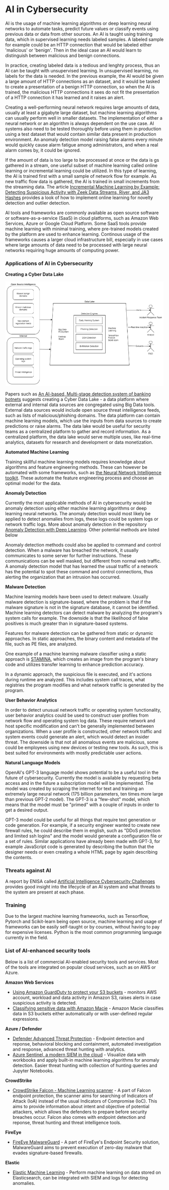 # AI in Cybersecurity

AI is the usage of machine learning algorithms or deep learning neural networks to automate tasks, predict future values or classify events using previous data or data from other sources. An AI is taught using training data, which in supervised learning needs labeled samples. A labeled sample for example could be an HTTP connection that would be labeled either 'malicious' or 'benign'. Then in the ideal case an AI would learn to distinguish between malicious and benign connections. 

In practice, creating labeled data is a tedious and lenghty process, thus an AI can be taught with unsupervised learning. In unsupervised learning, no labels for the data is needed. In the previous example, the AI would be given a large amount of HTTP connections as an dataset, and it would be tasked to create a presentation of a benign HTTP connection, so when the AI is trained, the malicious HTTP connections it sees do not fit the presentation of a HTTP connection it has learned and it raises an alert. 

Creating a well-performing neural network requires large amounts of data, usually at least a gigabyte large dataset, but machine learning algorithms can usually perform well in smaller datasets. The implementation of either a neural network or an algorithm is always dependent on the use case. AI systems also need to be tested thoroughly before using them in production using a test dataset that would contain similar data present in production environment. An anomaly detection model raising false alarms every minute would quickly cause alarm fatigue among administrators, and when a real alarm comes by, it could be ignored.

If the amount of data is too large to be processed at once or the data is gs gathered in a stream, one useful subset of machine learning called online learning or incremental learning could be utilized. In this type of learning, the AI is trained first with a small sample of network flow for example. As new traffic flow data is gathered, the AI is trained in small increments from the streaming data. The article [Incremental Machine Learning by Example: Detecting Suspicious Activity with Zeek Data Streams, River, and JA3 Hashes](https://research.nccgroup.com/2021/06/14/incremental-machine-leaning-by-example-detecting-suspicious-activity-with-zeek-data-streams-river-and-ja3-hashes/) provides a look of how to implement online learning for novelty detection and outlier detection.

AI tools and frameworks are commonly available as open source software or software-as-a-service (SaaS) in cloud platforms, such as Amazon Web Services, Azure or Google Cloud Platform. Some SaaS tools provide machine learning with minimal training, where pre-trained models created by the platform are used to enhance learning. Continous usage of the frameworks causes a larger cloud infrastructure bill, especially in use cases where large amounts of data need to be processed with large neural networks requiring huge amounts of computing power. 

### Applications of AI in Cybersecurity

**Creating a Cyber Data Lake**

![Cyber Data Lake](cyberdatalake.png)

Papers such as [An AI-based, Multi-stage detection system of banking botnets](https://arxiv.org/pdf/1907.08276.pdf) suggests creating a Cyber Data Lake - a data platform where external and internal data sources are congregated using Big Data tools. External data sources would include open source threat intelligence feeds, such as lists of malicious/phishing domains. The data platform can contain machine learning models, which use the inputs from data sources to create predictions or raise alarms. The data lake would be useful for security teams as a centralized platform to gather and record information. As a centralized platform, the data lake would serve multiple uses, like real-time analytics, datasets for research and development or data monetization.

**Automated Machine Learning**

Training skillful machine learning models requires knowledge about algorithms and feature engineering methods. These can however be automated with some frameworks, such as [the Neural Network Intelligence toolkit](https://github.com/microsoft/nni). These automate the feature engineering process and choose an optimal model for the data. 

**Anomaly Detection**

Currently the most applicable methods of AI in cybersecurity would be anomaly detection using either machine learning algorithms or deep learning neural networks. The anomaly detection would most likely be applied to detect anomalies from logs, these logs could be system logs or network traffic logs. More about anomaly detection in the repository [Anomaly Detection with Deep Learning](../../Data%20Collection/Anomaly%20Detection). Other potential methods are listed below

Anomaly detection methods could also be applied to command and control detection. When a malware has breached the network, it usually communicates to some server for further instructions. These communications can be well masked, but different from normal web traffic. A anomaly detection model that has learned the usual traffic of a network has the potential to spot these command and control connections, thus alerting the organization that an intrusion has occurred.

**Malware Detection**

Machine learning models have been used to detect malware. Usually malware detection is signature-based, where the problem is that if the malware signature is not in the signature database, it cannot be identified. Machine learning detectors can detect malware by analyzing the program's system calls for example. The downside is that the likelihood of false positives is much greater than in signature-based systems. 

Features for malware detection can be gathered from static or dynamic approaches. In static approaches, the binary content and metadata of the file, such as PE files, are analyzed. 

One example of a machine learning malware classifier using a static approach is [STAMINA](https://www.intel.com/content/www/us/en/artificial-intelligence/documents/stamina-deep-learning-for-malware-protection-whitepaper.html), which creates an image from the program's binary code and utilizes transfer learning to enhance prediction accuracy.

In a dynamic approach, the suspicious file is executed, and it's actions during runtime are analyzed. This includes system call traces, what registries the program modifies and what network traffic is generated by the program.

**User Behavior Analytics**

In order to detect unusual network traffic or operating system functionality, user behavior analytics could be used to construct user profiles from network flow and operating system log data. These require network and host specific modification and can't be generally implemented between organizations. When a user profile is constructed, other network traffic and system events could generate an alert, which would detect an insider threat. The downside is that not all anomalous events are malicious, some could be employees using new devices or testing new tools. As such, this is best suited for environments with mostly predictable user actions.

**Natural Language Models**

OpenAI's GPT-3 language model shows potential to be a useful tool in the future of cybersecurity. Currently the model is available by requesting beta access and in the future a subscription model will be implemented. The model was created by scraping the internet for text and training an extremely large neural network (175 billion parameters, ten times more large than previous GPT-2 model). The GPT-3 is a "few-shot" model, which means that the model must be "primed" with a couple of inputs in order to get a desired output. 

GPT-3 model could be useful for all things that require text generation or code generation. For example, if a security engineer wanted to create new firewall rules, he could describe them in english, such as "DDoS protection and limited ssh logins" and the model would generate a configuration file or a set of rules. Similar applications have already been made with GPT-3, for example JavaScript code is generated by describing the button that the designer needs or even creating a whole HTML page by again describing the contents.

### Threats against AI

A report by ENISA called [Artificial Intelligence Cybersecurity Challenges](https://www.enisa.europa.eu/publications/artificial-intelligence-cybersecurity-challenges) provides good insight into the lifecycle of an AI system and what threats to the system are present at each phase.

### Training

Due to the largest machine learning frameworks, such as Tensorflow, Pytorch and Scikit-learn being open source, machine learning and usage of frameworks can be easily self-taught or by courses, without having to pay for expensive licenses. Python is the most common programming language currently in the field. 

### List of AI-enhanced security tools

Below is a list of commercial AI-enabled security tools and services. Most of the tools are integrated on popular cloud services, such as on AWS or Azure. 

**Amazon Web Services**

* [Using Amazon GuardDuty to protect your S3 buckets](https://aws.amazon.com/blogs/aws/new-using-amazon-guardduty-to-protect-your-s3-buckets/) - monitors AWS account, workload and data activity in Amazon S3, raises alerts in case suspicious activity is detected.
* [Classifying sensitive data with Amazon Macie](https://aws.amazon.com/blogs/aws/new-enhanced-amazon-macie-now-available/) - Amazon Macie classifies data in S3 buckets either automatically or with user-defined regular expressions.

**Azure / Defender**

* [Defender Advanced Threat Protection](https://docs.microsoft.com/en-us/windows/security/threat-protection/microsoft-defender-atp/microsoft-defender-advanced-threat-protection) - Endpoint detection and reponse, behavioral blocking and containment, automated investigation and response, advanced threat hunting with analytics. 
* [Azure Sentinel, a modern SIEM in the cloud](https://azure.microsoft.com/en-us/blog/azure-sentinel-general-availability-a-modern-siem-reimagined-in-the-cloud/) - Visualize data with workbooks and apply built-in machine learning algorithms for anomaly detection. Easier threat hunting with collection of hunting queries and Jupyter Notebooks.

**CrowdStrike**

* [CrowdStrike Falcon - Machine Learning scanner](https://go.technicalcommunities.com/webdata/pdf/CrowdStrike-The-Rise-of-Machine-Learning-in-Cybersecurity.pdf) - A part of Falcon endpoint protection, the scanner aims for searching of Indicators of Attack (IoA) instead of the usual Indicators of Compromise (IoC). This aims to provide information about intent and objective of potential attackers, which allows the defenders to prepare before security breaches occur. Falcon also comes with endpoint detection and reponse, threat hunting and threat intelligence tools.

**FireEye**

* [FireEye MalwareGuard](https://www.fireeye.com/blog/products-and-services/2018/07/malwareguard-fireeye-machine-learning-model-to-detect-and-prevent-malware.html) - A part of FireEye's Endpoint Security solution, MalwareGuard aims to prevent execution of zero-day malware that evades signature-based firewalls. 

**Elastic**

* [Elastic Machine Learning](https://www.elastic.co/what-is/elasticsearch-machine-learning) - Perform machine learning on data stored on Elasticsearch, can be integrated with SIEM and logs for detecting anomalies.
